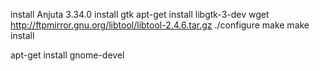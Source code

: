 install Anjuta 3.34.0
install gtk
apt-get install libgtk-3-dev
wget http://ftpmirror.gnu.org/libtool/libtool-2.4.6.tar.gz
./configure
make
make install

apt-get install gnome-devel

